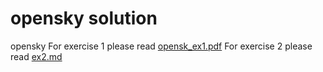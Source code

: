 # opensky solution
opensky 
For exercise 1 please read [opensk_ex1.pdf](./opensk_ex1.pdf)
For exercise 2 please read [ex2.md](./ex2.md)
